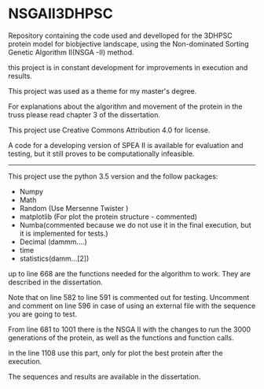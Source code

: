 # NSGAII3DHPSC
Repository containing the code used and develloped for the 3DHPSC protein model for biobjective  landscape, using the Non-dominated Sorting Genetic Algorithm II(NSGA -II) method. 

this project is in constant development for improvements in execution and results.

This project was used as a theme for my master's degree.

For explanations about the algorithm and movement of the protein in the truss please read chapter 3 of the dissertation.

This project use Creative Commons Attribution 4.0 for license.

A code for a developing version of SPEA II is available for evaluation and testing, but it still proves to be computationally infeasible.


-------------------------------------------------------------------------------

This project use the python 3.5 version and the follow packages:

- Numpy
- Math
- Random (Use Mersenne Twister )
- matplotlib (For plot the protein structure - commented)
- Numba(commented because we do not use it in the final execution, but it is implemented for tests.)
- Decimal (dammm....)
- time
- statistics(damm...[2])
 

up to line 668 are the functions needed for the algorithm to work. They are described in the dissertation.

Note that on line 582 to line 591 is commented out for testing. Uncomment and comment on line 596 in case of using an external file with the sequence you are going to test.

From line 681 to 1001 there is the NSGA II with the changes to run the 3000 generations of the protein, as well as the functions and function calls.

in the line 1108 use this part, only for plot the best protein after the execution.

The sequences and results are available in the dissertation.
